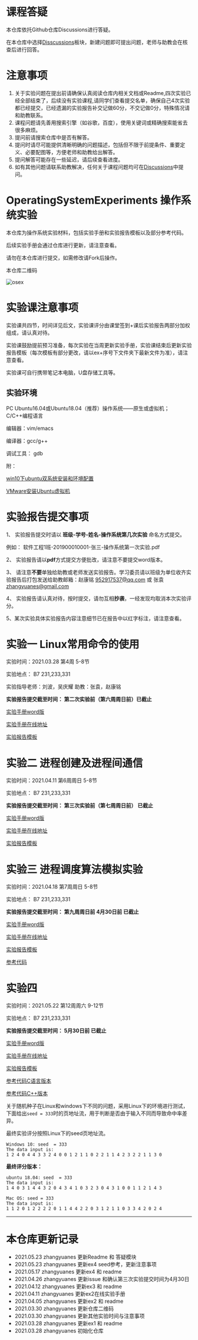 # 课程答疑

本仓库依托Github仓库Discussions进行答疑。

在本仓库中选择[Disscussions](https://github.com/zhangyuanes/OperatingSystemExperiments/discussions)板块，新建问题即可提出问题，老师与助教会在核查后进行回答。

# 注意事项

1. 关于实验问题在提出前请确保认真阅读仓库内相关文档或Readme,四次实验已经全部结束了，后续没有实验课程,请同学们查看提交名单，确保自己4次实验都已经提交，已经遗漏的实验报告补交记做60分，不交记做0分，特殊情况请和助教联系。
2. 课程问题请先善用搜索引擎（如谷歌，百度），使用关键词或精确搜索能省去很多麻烦。
3. 提问前请搜索仓库中是否有解答。
4. 提问时请尽可能提供清晰明确的问题描述，包括但不限于前提条件、重要定义、必要配图等，方便老师和助教给出解答。
5. 提问解答可能存在一些延迟，请后续查看进度。
6. 如有其他问题请联系助教解决，任何关于课程问题均可在[Discussions](https://github.com/zhangyuanes/OperatingSystemExperiments/discussions)中提问。


# OperatingSystemExperiments 操作系统实验

本仓库为操作系统实验材料，包括实验手册和实验报告模板以及部分参考代码。

后续实验手册会通过仓库进行更新，请注意查看。

请勿在本仓库进行提交，如需修改请Fork后操作。

本仓库二维码

![osex](osex.png)

# 实验课注意事项

实验课共四节，时间详见后文，实验课评分由课堂签到+课后实验报告两部分加权组成，请认真对待。

实验课鼓励提前预习准备，每次实验在当周更新实验手册，实验课结束后更新实验报告模板（每次模板有部分更改，请以ex+序号下文件夹下最新文件为准），请注意查看。

实验课可自行携带笔记本电脑，U盘存储工具等。

## 实验环境

PC Ubuntu16.04或Ubuntu18.04（推荐）操作系统——原生或虚拟机； C/C++编程语言

编辑器：vim/emacs

编译器：gcc/g++

调试工具： gdb

附：

[win10下ubuntu双系统安装和环境配置](https://www.bilibili.com/read/cv6081937)

[VMware安装Ubuntu虚拟机](https://zhuanlan.zhihu.com/p/38797088)

# 实验报告提交事项

1、 实验报告提交时请以 **班级-学号-姓名-操作系统第几次实验** 命名方式提交。

例如： 软件工程1班-201900010001-张三-操作系统第一次实验.pdf

2、 实验报告请以**pdf**方式提交方便批改，请注意不要提交word版本。

3、 请注意**不要**单独给助教或老师发送实验报告。学习委员请以班级为单位收齐实验报告后打包发送给助教邮箱：赵康铭 952917537@qq.com 或 张袁 zhangyuanes@gmail.com

4、 实验报告请认真对待，按时提交，请勿互相**抄袭**，一经发现均取消本次实验评分。

5、某次实验具体实验报告内容注意细节已在报告中以红字标注，请注意查看。

# 实验一 Linux常用命令的使用

实验时间：2021.03.28 第4周 5-8节 

实验地点： B7 231,233,331

实验指导老师：刘波，吴庆耀  助教：张袁，赵康铭

**实验报告提交截至时间： 第二次实验前（第六周周日前）已截止**

[实验手册word版](ex1/Lab1Linux常用命令的使用.doc)

[实验手册在线地址](https://www.zybuluo.com/yanbo01haomiao/note/1785787)

[实验报告模板](ex1/操作系统第一次实验报告模板.doc)

# 实验二 进程创建及进程间通信

实验时间：2021.04.11 第6周周日 5-8节 

实验地点： B7 231,233,331

**实验报告提交截至时间： 第三次实验前（第七周周日前） 已截止**

[实验手册word版](ex2/Lab2进程创建及进程间通信.doc)

[实验手册在线地址](https://www.zybuluo.com/yanbo01haomiao/note/1787514)

[实验报告模板](ex2/操作系统第二次实验报告模板.doc)

# 实验三 进程调度算法模拟实验

实验时间：2021.04.18 第7周周日 5-8节 

实验地点： B7 231,233,331

**实验报告提交截至时间： 第九周周日前 4月30日前 已截止**

[实验手册word版](ex3/Lab3进程调度.doc)

[实验手册在线地址](https://www.zybuluo.com/yanbo01haomiao/note/1789121)

[实验报告模板](ex3/操作系统第三次实验报告模板.doc)

[参考代码](ex3/pcb.c)

# 实验四

实验时间：2021.05.22 第12周周六 9-12节 

实验地点： B7 231,233,331

**实验报告提交截至时间： 5月30日前 已截止**

[实验手册word版](ex4/Lab4存储管理.doc)

[实验手册在线地址](https://www.zybuluo.com/yanbo01haomiao/note/1794341)

[实验报告模板](ex4/操作系统第四次实验报告模板.doc)

[参考代码C语言版本](ex4/page-management.c)

[参考代码C++版本](ex4/page-management.cpp)

关于随机种子在Linux和windows下不同的问题，采用Linux下的环境进行测试，下面给出`seed = 333`时的页地址流，用于判断是否由于输入不同而导致命中率差异。

最终实验评分按照Linux下的seed页地址流。

```
Windows 10: seed  = 333
The data input is: 
1 2 4 0 4 4 3 3 2 4 0 0 1 2 1 1 0 2 2 1 1 4 2 3 2 2 1 1 3 0 
```

**最终评分版本：**
```
ubuntu 18.04: seed  = 333
The data input is: 
1 4 0 3 1 4 4 3 2 0 4 3 4 1 0 3 2 3 0 4 3 1 0 0 1 1 2 1 4 3 
```

```
Mac OS: seed = 333
The data input is: 
1 1 2 0 1 2 2 2 2 0 1 1 4 4 2 2 0 3 1 2 1 1 0 3 3 4 2 0 2 4
```

---

# 本仓库更新记录

- 2021.05.23 zhangyuanes 更新Readme 和 答疑模块
- 2021.05.23 zhangyuanes 更新ex4 seed参考，更新注意事项
- 2021.05.17 zhangyuanes 更新ex4 和 readme
- 2021.04.26 zhangyuanes 更新issue 和确认第三次实验提交时间为4月30日
- 2021.04.12 zhangyuanes 更新ex3 和 readme
- 2021.04.11 zhangyuanes 更新ex2在线实验手册
- 2021.04.05 zhangyuanes 更新ex2 和 readme
- 2021.03.30 zhangyuanes 更新仓库二维码
- 2021.03.30 zhangyuanes 更新其他实验时间与注意事项
- 2021.03.28 zhangyuanes 更新ex1 和 readme
- 2021.03.28 zhangyuanes 初始化仓库
